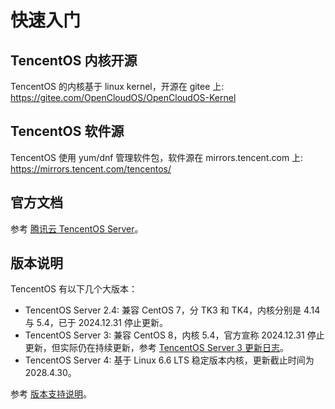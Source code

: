 # 快速入门

## TencentOS 内核开源

TencentOS 的内核基于 linux kernel，开源在 gitee 上: https://gitee.com/OpenCloudOS/OpenCloudOS-Kernel

## TencentOS 软件源

TencentOS 使用 yum/dnf 管理软件包，软件源在 mirrors.tencent.com 上: https://mirrors.tencent.com/tencentos/

## 官方文档

参考 [腾讯云 TencentOS Server](https://cloud.tencent.com/document/product/1397/72777)。

## 版本说明

TencentOS 有以下几个大版本：
- TencentOS Server 2.4: 兼容 CentOS 7，分 TK3 和 TK4，内核分别是 4.14 与 5.4，已于 2024.12.31 停止更新。
- TencentOS Server 3: 兼容 CentOS 8，内核 5.4，官方宣称 2024.12.31 停止更新，但实际仍在持续更新，参考 [TencentOS Server 3 更新日志](https://cloud.tencent.com/document/product/1397/72791)。
- TencentOS Server 4: 基于 Linux 6.6 LTS 稳定版本内核，更新截止时间为 2028.4.30。

参考 [版本支持说明](https://cloud.tencent.com/document/product/1397/110955)。
